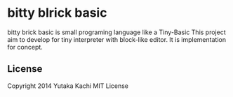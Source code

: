 bitty blrick basic
===========

bitty brick basic is small programing language like a Tiny-Basic
This project aim to develop for tiny interpreter with block-like editor.
It is implementation for concept.

License
-----------
Copyright 2014 Yutaka Kachi
MIT License
